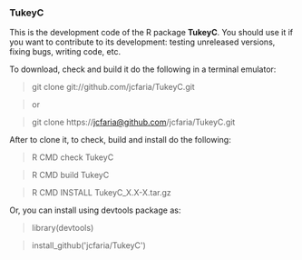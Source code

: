### TukeyC

This is the development code of the R package **TukeyC**.
You should use it if you want to contribute to its development:
testing unreleased versions, fixing bugs, writing code, etc.

To download, check and build it do the following in a terminal emulator:
> git clone  git://github.com/jcfaria/TukeyC.git

> or

> git clone https://jcfaria@github.com/jcfaria/TukeyC.git

After to clone it, to check, build and install do the following:
> R CMD check TukeyC

> R CMD build TukeyC

> R CMD INSTALL TukeyC_X.X-X.tar.gz

Or, you can install using devtools package as:

> library(devtools)

> install_github('jcfaria/TukeyC')
